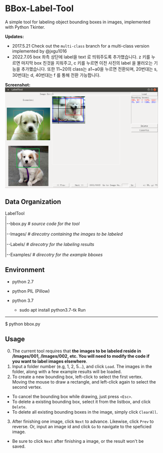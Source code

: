 BBox-Label-Tool
===============

A simple tool for labeling object bounding boxes in images, implemented with Python Tkinter.

**Updates:**
- 2017.5.21 Check out the ```multi-class``` branch for a multi-class version implemented by @jxgu1016
- 2022.7.05 box 좌측 상단에 label을 text 로 띄워주도록 추가했습니다. 
z 키를 누르면 마지막 box 친것을 지워주고, c 키를 누르면 이전 사진의 label 을 불러오는
기능을 추가했습니다. 또한 11~20의 class는 a1~a0을 누르면 전환되며, 20번대는 s, 30번대는 d, 
40번대는 f 를 통해 전환 가능합니다.


**Screenshot:**
![Label Tool](./screenshot.png)

Data Organization
-----------------
LabelTool  
|  
|--bbox.py   *# source code for the tool*  
|  
|--Images/   *# direcotry containing the images to be labeled*  
|  
|--Labels/   *# direcotry for the labeling results*  
|  
|--Examples/  *# direcotry for the example bboxes*  

Environment
----------
- python 2.7
- python PIL (Pillow)

- python 3.7
    - sudo apt install python3.7-tk
Run
-------
$ python bbox.py

Usage
-----
0. The current tool requires that **the images to be labeled reside in /Images/001, /Images/002, etc. You will need to modify the code if you want to label images elsewhere**.
1. Input a folder number (e.g, 1, 2, 5...), and click `Load`. The images in the folder, along with a few example results will be loaded.
2. To create a new bounding box, left-click to select the first vertex. Moving the mouse to draw a rectangle, and left-click again to select the second vertex.
  - To cancel the bounding box while drawing, just press `<Esc>`.
  - To delete a existing bounding box, select it from the listbox, and click `Delete`.
  - To delete all existing bounding boxes in the image, simply click `ClearAll`.
3. After finishing one image, click `Next` to advance. Likewise, click `Prev` to reverse. Or, input an image id and click `Go` to navigate to the speficied image.
  - Be sure to click `Next` after finishing a image, or the result won't be saved. 
